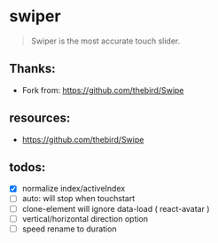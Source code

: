 # swiper
> Swiper is the most accurate touch slider.

## Thanks:
+ Fork from: https://github.com/thebird/Swipe


## resources:
+ https://github.com/thebird/Swipe


## todos:
- [x] normalize index/activeIndex
- [ ] auto: will stop when touchstart
- [ ] clone-element will ignore data-load ( react-avatar )
- [ ] vertical/horizontal direction option
- [ ] speed rename to duration
